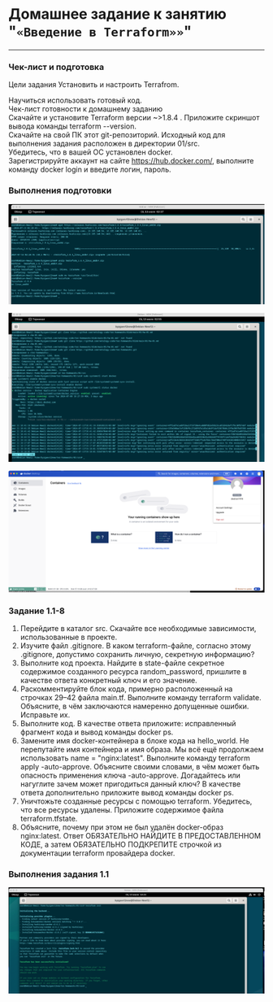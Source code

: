 # Домашнее задание к занятию "`«Введение в Terraform»»`"   

---

### Чек-лист и подготовка

Цели задания
Установить и настроить Terrafrom.  

Научиться использовать готовый код.  
Чек-лист готовности к домашнему заданию  
Скачайте и установите Terraform версии ~>1.8.4 . Приложите скриншот вывода команды terraform --version.  
Скачайте на свой ПК этот git-репозиторий. Исходный код для выполнения задания расположен в директории 01/src.  
Убедитесь, что в вашей ОС установлен docker.  
Зарегистрируйте аккаунт на сайте https://hub.docker.com/, выполните команду docker login и введите логин, пароль.  

### Выполнения подготовки

![image.jpg](https://github.com/Byzgaev-I/Terraform-Intro/blob/main/0-terra.png)

![image.jpg](https://github.com/Byzgaev-I/Terraform-Intro/blob/main/0%20terra%202-3.png)

![image.jpg](https://github.com/Byzgaev-I/Terraform-Intro/blob/main/0-terra%20dock.png)


### Задание 1.1-8

1) Перейдите в каталог src. Скачайте все необходимые зависимости, использованные в проекте.  
2) Изучите файл .gitignore. В каком terraform-файле, согласно этому .gitignore, допустимо сохранить личную, секретную информацию?  
3) Выполните код проекта. Найдите в state-файле секретное содержимое созданного ресурса random_password, пришлите в качестве ответа конкретный ключ и его значение.  
4) Раскомментируйте блок кода, примерно расположенный на строчках 29–42 файла main.tf. Выполните команду terraform validate. Объясните, в чём заключаются намеренно допущенные ошибки. Исправьте их.  
5) Выполните код. В качестве ответа приложите: исправленный фрагмент кода и вывод команды docker ps.  
6) Замените имя docker-контейнера в блоке кода на hello_world. Не перепутайте имя контейнера и имя образа. Мы всё ещё продолжаем использовать name = "nginx:latest". Выполните команду terraform apply -auto-approve. Объясните своими словами, в чём может быть опасность применения ключа -auto-approve. Догадайтесь или нагуглите зачем может пригодиться данный ключ? В качестве ответа дополнительно приложите вывод команды docker ps.  
7) Уничтожьте созданные ресурсы с помощью terraform. Убедитесь, что все ресурсы удалены. Приложите содержимое файла terraform.tfstate.  
8) Объясните, почему при этом не был удалён docker-образ nginx:latest. Ответ ОБЯЗАТЕЛЬНО НАЙДИТЕ В ПРЕДОСТАВЛЕННОМ КОДЕ, а затем ОБЯЗАТЕЛЬНО ПОДКРЕПИТЕ строчкой из документации terraform провайдера docker.

### Выполнения задания 1.1

![image.jpg](https://github.com/Byzgaev-I/Terraform-Intro/blob/main/1-1.png)












































    
